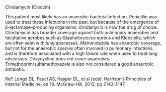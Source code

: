 Clindamycin (Cleocin)

This patient most likely has an anaerobic bacterial infection. Penicillin was used to treat these infections in the past, but because of the emergence of β-lactamase–producing organisms, clindamycin is now the drug of choice. Clindamycin has broader coverage against both pulmonary anaerobes and facultative aerobes such as Staphylococcus aureus and Klebsiella, which are often seen with lung abscesses. Metronidazole has anaerobic coverage, but not for the anaerobic species often involved in pulmonary infections, and is therefore associated with a high failure rate when used to treat lung abscesses. Doxycycline does not cover anaerobes. Trimethoprim/sulfamethoxazole is also not considered a good anaerobic antibiotic.

Ref:  Longo DL, Fauci AS, Kasper DL, et al (eds): Harrison’s Principles of Internal Medicine, ed 18. McGraw-Hill, 2012, pp 2142-2147.